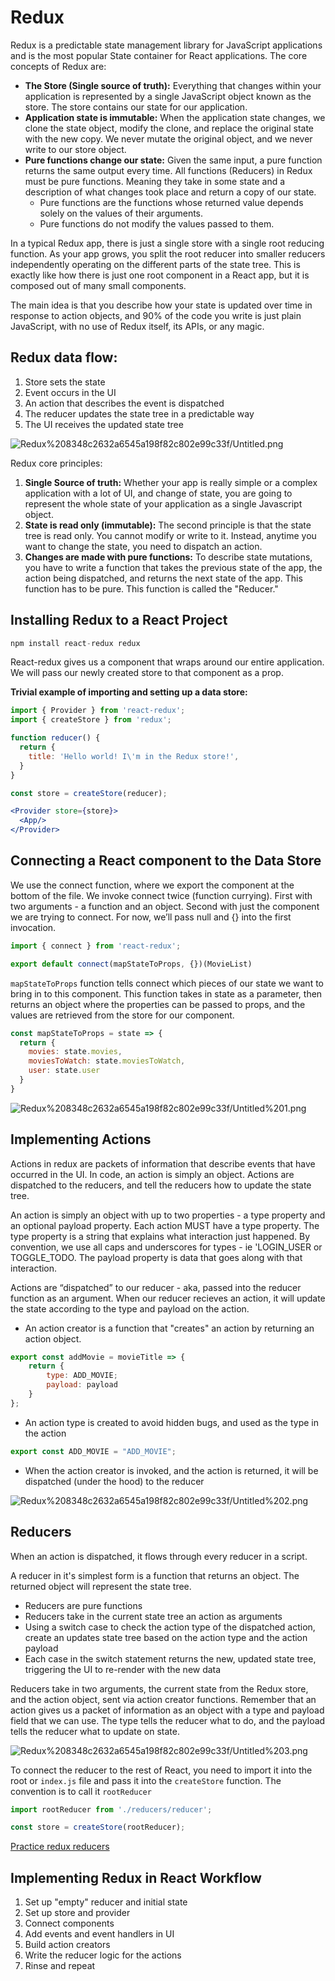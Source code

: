 # Redux

Redux is a predictable state management library for JavaScript applications and is the most popular State container for React applications. The core concepts of Redux are:

- **The Store (Single source of truth):** Everything that changes within your application is represented by a single JavaScript object known as the store. The store contains our state for our application.
- **Application state is immutable:** When the application state changes, we clone the state object, modify the clone, and replace the original state with the new copy. We never mutate the original object, and we never write to our store object.
- **Pure functions change our state:** Given the same input, a pure function returns the same output every time. All functions (Reducers) in Redux must be pure functions. Meaning they take in some state and a description of what changes took place and return a copy of our state.
    - Pure functions are the functions whose returned value depends solely on the values of their arguments.
    - Pure functions do not modify the values passed to them.

In a typical Redux app, there is just a single store with a single root reducing function. As your app grows, you split the root reducer into smaller reducers independently operating on the different parts of the state tree. This is exactly like how there is just one root component in a React app, but it is composed out of many small components.

The main idea is that you describe how your state is updated over time in response to action objects, and 90% of the code you write is just plain JavaScript, with no use of Redux itself, its APIs, or any magic.

## **Redux data flow:**

1. Store sets the state
2. Event occurs in the UI
3. An action that describes the event is dispatched
4. The reducer updates the state tree in a predictable way
5. The UI receives the updated state tree

![Redux%208348c2632a6545a198f82c802e99c33f/Untitled.png](Redux%208348c2632a6545a198f82c802e99c33f/Untitled.png)

Redux core principles:

1. **Single Source of truth:** Whether your app is really simple or a complex application with a lot of UI, and change of state, you are going to represent the whole state of your application as a single Javascript object.
2. **State is read only (immutable):** The second principle is that the state tree is read only. You cannot modify or write to it. Instead, anytime you want to change the state, you need to dispatch an action. 
3. **Changes are made with pure functions:** To describe state mutations, you have to write a function that takes the previous state of the app, the action being dispatched, and returns the next state of the app. This function has to be pure. This function is called the "Reducer."

## Installing Redux to a React Project

```jsx
npm install react-redux redux
```

React-redux gives us a <Provider></Provider> component that wraps around our entire application. We will pass our newly created store to that component as a prop.

**Trivial example of importing and setting up a data store:**

```jsx
import { Provider } from 'react-redux';
import { createStore } from 'redux';

function reducer() {
  return {
    title: 'Hello world! I\'m in the Redux store!',
  }
}

const store = createStore(reducer);

<Provider store={store}>
  <App/>
</Provider>
```

## Connecting a React component to the Data Store

We use the connect function, where we export the component at the bottom of the file. We invoke connect twice (function currying). First with two arguments - a function and an object. Second with just the component we are trying to connect. For now, we’ll pass null and {} into the first invocation.

```jsx
import { connect } from 'react-redux';

export default connect(mapStateToProps, {})(MovieList)
```

`mapStateToProps` function tells connect which pieces of our state we want to bring in to this component. This function takes in state as a parameter, then returns an object where the properties can be passed to props, and the values are retrieved from the store for our component.

```jsx
const mapStateToProps = state => {
  return {
    movies: state.movies,
    moviesToWatch: state.moviesToWatch,
    user: state.user
  }
}
```

![Redux%208348c2632a6545a198f82c802e99c33f/Untitled%201.png](Redux%208348c2632a6545a198f82c802e99c33f/Untitled%201.png)

## Implementing Actions

Actions in redux are packets of information that describe events that have occurred in the UI. In code, an action is simply an object. Actions are dispatched to the reducers, and tell the reducers how to update the state tree.

An action is simply an object with up to two properties - a type property and an optional payload property. Each action MUST have a type property. The type property is a string that explains what interaction just happened. By convention, we use all caps and underscores for types - ie 'LOGIN_USER or TOGGLE_TODO. The payload property is data that goes along with that interaction.

Actions are “dispatched” to our reducer - aka, passed into the reducer function as an argument. When our reducer recieves an action, it will update the state according to the type and payload on the action.

- An action creator is a function that "creates" an action by returning an action object.

```jsx
export const addMovie = movieTitle => {
	return {
		type: ADD_MOVIE;
		payload: payload
	}
};
```

- An action type is created to avoid hidden bugs, and used as the type in the action

```jsx
export const ADD_MOVIE = "ADD_MOVIE";
```

- When the action creator is invoked, and the action is returned, it will be dispatched (under the hood) to the reducer

![Redux%208348c2632a6545a198f82c802e99c33f/Untitled%202.png](Redux%208348c2632a6545a198f82c802e99c33f/Untitled%202.png)

## Reducers

When an action is dispatched, it flows through every reducer in a script.

A reducer in it's simplest form is a function that returns an object. The returned object will represent the state tree. 

- Reducers are pure functions
- Reducers take in the current state tree an action as arguments
- Using a switch case to check the action type of the dispatched action, create an updates state tree based on the action type and the action payload
- Each case in the switch statement returns the new, updated state tree, triggering the UI to re-render with the new data

Reducers take in two arguments, the current state from the Redux store, and the action object, sent via action creator functions. Remember that an action gives us a packet of information as an object with a type and payload field that we can use. The type tells the reducer what to do, and the payload tells the reducer what to update on state.

![Redux%208348c2632a6545a198f82c802e99c33f/Untitled%203.png](Redux%208348c2632a6545a198f82c802e99c33f/Untitled%203.png)

To connect the reducer to the rest of React, you need to import it into the root or `index.js` file and pass it into the `createStore` function. The convention is to call it `rootReducer`

```jsx
import rootReducer from './reducers/reducer';

const store = createStore(rootReducer);
```

[Practice redux reducers](https://codesandbox.io/s/j357oqxwov)

## Implementing Redux in React Workflow

1. Set up "empty" reducer and initial state
2. Set up store and provider
3. Connect components
4. Add events and event handlers in UI
5. Build action creators
6. Write the reducer logic for the actions
7. Rinse and repeat